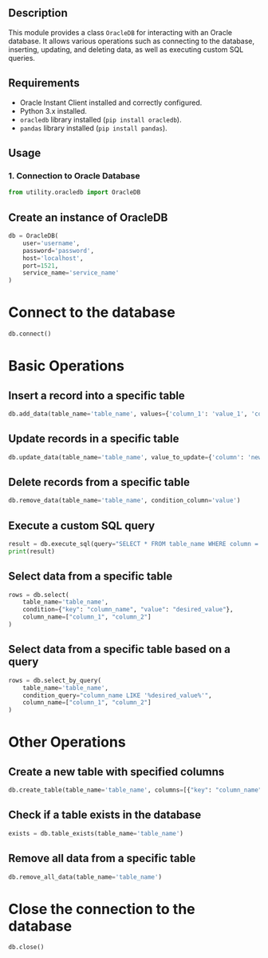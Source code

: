 ## Description
This module provides a class `OracleDB` for interacting with an Oracle database. It allows various operations such as connecting to the database, inserting, updating, and deleting data, as well as executing custom SQL queries.

## Requirements
- Oracle Instant Client installed and correctly configured.
- Python 3.x installed.
- `oracledb` library installed (`pip install oracledb`).
- `pandas` library installed (`pip install pandas`).

## Usage

### 1. Connection to Oracle Database
```python
from utility.oracledb import OracleDB
```
## Create an instance of OracleDB
```python
db = OracleDB(
    user='username',
    password='password',
    host='localhost',
    port=1521,
    service_name='service_name'
)
```
# Connect to the database
```python
db.connect()
```

# Basic Operations

## Insert a record into a specific table
```python
db.add_data(table_name='table_name', values={'column_1': 'value_1', 'column_2': 'value_2'})
```
## Update records in a specific table
```python
db.update_data(table_name='table_name', value_to_update={'column': 'new_value'}, condition_column='value')
```
## Delete records from a specific table
```python
db.remove_data(table_name='table_name', condition_column='value')
```
## Execute a custom SQL query
```python
result = db.execute_sql(query="SELECT * FROM table_name WHERE column = 'value'")
print(result)
```
## Select data from a specific table
```python
rows = db.select(
    table_name='table_name',
    condition={"key": "column_name", "value": "desired_value"},
    column_name=["column_1", "column_2"]
)
```
## Select data from a specific table based on a query
```python
rows = db.select_by_query(
    table_name='table_name',
    condition_query="column_name LIKE '%desired_value%'",
    column_name=["column_1", "column_2"]
)
```
# Other Operations

## Create a new table with specified columns
```python
db.create_table(table_name='table_name', columns=[{"key": "column_name", "value": "data_type"}])
```
## Check if a table exists in the database
```python
exists = db.table_exists(table_name='table_name')
```
## Remove all data from a specific table
```python
db.remove_all_data(table_name='table_name')
```
# Close the connection to the database
```python
db.close()
```
